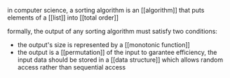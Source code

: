 in computer science, a sorting algorithm is an [[algorithm]]  that puts elements of a [[list]] into [[total order]]

formally, the output of any sorting algorithm must satisfy two conditions:
- the output's size is represented by a [[monotonic function]]
- the output is a [[permutation]] of the input
to garantee efficiency, the input data should be stored in a [[data structure]] which allows random access rather than sequential access